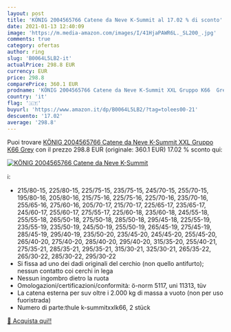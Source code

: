 ```yaml
---
layout: post
title: 'KÖNIG 2004565766 Catene da Neve K-Summit al 17.02 % di sconto'
date: 2021-01-13 12:40:09
image: 'https://m.media-amazon.com/images/I/41HjaPAWR6L._SL200_.jpg'
comments: true
category: ofertas
author: ring
slug: 'B0064L5LB2-it'
actualPrice: 298.8 EUR
currency: EUR
price: 298.8
comparePrice: 360.1 EUR
prodname: 'KÖNIG 2004565766 Catene da Neve K-Summit XXL Gruppo K66  Grey'
country: 'it'
flag: '🇮🇹'
buyurl: 'https://www.amazon.it/dp/B0064L5LB2/?tag=tolees00-21'
descuento: '17.02'
average: '298.8'
---
```


Puoi trovare [KÖNIG 2004565766 Catene da Neve K-Summit XXL Gruppo K66  Grey](https://www.amazon.it/dp/B0064L5LB2/?tag=tolees00-21) con il prezzo 298.8 EUR (originale: 360.1 EUR) 17.02 % sconto qui:

[![KÖNIG 2004565766 Catene da Neve K-Summit](https://m.media-amazon.com/images/I/41HjaPAWR6L._SL200_.jpg)](https://www.amazon.it/dp/B0064L5LB2/?tag=tolees00-21)

ℹ️:

- 215/80-15, 225/80-15, 225/75-15, 235/75-15, 245/70-15, 255/70-15, 195/80-16, 205/80-16, 215/75-16, 225/75-16, 225/70-16, 235/70-16, 255/65-16, 275/60-16, 205/70-17, 215/70-17, 225/65-17, 235/65-17, 245/60-17, 255/60-17, 275/55-17, 225/60-18, 235/60-18, 245/55-18, 255/55-18, 265/50-18, 275/50-18, 285/50-18, 295/45-18, 225/55-19, 235/55-19, 235/50-19, 245/50-19, 255/50-19, 265/45-19, 275/45-19, 285/45-19, 295/40-19, 235/50-20, 235/45-20, 245/45-20, 255/45-20, 265/40-20, 275/40-20, 285/40-20, 295/40-20, 315/35-20, 255/40-21, 275/35-21, 285/35-21, 295/35-21, 315/30-21, 325/30-21, 265/35-22, 265/30-22, 285/30-22, 295/30-22
- Si fissa ad uno dei dadi originali del cerchio (non quello antifurto); nessun contatto coi cerchi in lega
- Nessun ingombro dietro la ruota
- Omologazioni/certificazioni/conformità: ö-norm 5117, uni 11313, tüv
- La catena esterna per suv oltre i 2.000 kg di massa a vuoto (non per uso fuoristrada)
- Numero di parte:thule k-summitxxlk66, 2 stück

[🛒 Acquista qui!!](https://www.amazon.it/dp/B0064L5LB2/?tag=tolees00-21)
